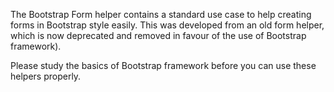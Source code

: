 The Bootstrap Form helper contains a standard use case to help creating forms in Bootstrap style easily. This was developed from an old form helper, which is now deprecated and removed in favour of the use of Bootstrap framework).

Please study the basics of Bootstrap framework before you can use these helpers properly.
